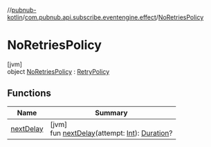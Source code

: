 //[pubnub-kotlin](../../../index.md)/[com.pubnub.api.subscribe.eventengine.effect](../index.md)/[NoRetriesPolicy](index.md)

# NoRetriesPolicy

[jvm]\
object [NoRetriesPolicy](index.md) : [RetryPolicy](../-retry-policy/index.md)

## Functions

| Name | Summary |
|---|---|
| [nextDelay](../-retry-policy/next-delay.md) | [jvm]<br>fun [nextDelay](../-retry-policy/next-delay.md)(attempt: [Int](https://kotlinlang.org/api/latest/jvm/stdlib/kotlin/-int/index.html)): [Duration](https://docs.oracle.com/javase/8/docs/api/java/time/Duration.html)? |
